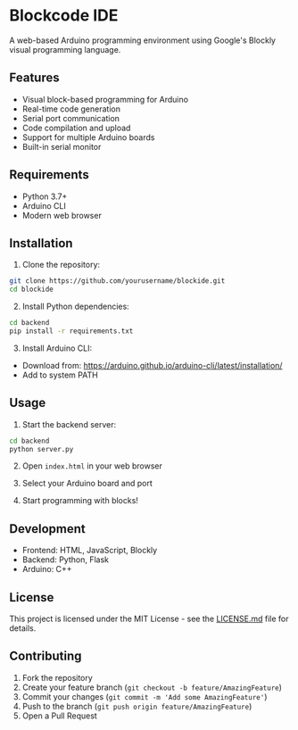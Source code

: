 # Blockcode IDE 

A web-based Arduino programming environment using Google's Blockly visual programming language.

## Features

- Visual block-based programming for Arduino
- Real-time code generation
- Serial port communication
- Code compilation and upload
- Support for multiple Arduino boards
- Built-in serial monitor

## Requirements

- Python 3.7+
- Arduino CLI
- Modern web browser

## Installation

1. Clone the repository:
```bash
git clone https://github.com/yourusername/blockide.git
cd blockide
```

2. Install Python dependencies:
```bash
cd backend
pip install -r requirements.txt
```

3. Install Arduino CLI:
- Download from: https://arduino.github.io/arduino-cli/latest/installation/
- Add to system PATH

## Usage

1. Start the backend server:
```bash
cd backend
python server.py
```

2. Open `index.html` in your web browser

3. Select your Arduino board and port

4. Start programming with blocks!

## Development

- Frontend: HTML, JavaScript, Blockly
- Backend: Python, Flask
- Arduino: C++

## License

This project is licensed under the MIT License - see the [LICENSE.md](LICENSE.md) file for details.

## Contributing

1. Fork the repository
2. Create your feature branch (`git checkout -b feature/AmazingFeature`)
3. Commit your changes (`git commit -m 'Add some AmazingFeature'`)
4. Push to the branch (`git push origin feature/AmazingFeature`)
5. Open a Pull Request
